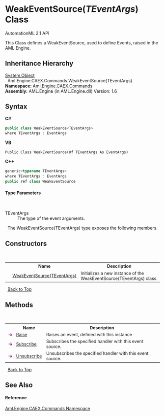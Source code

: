 # WeakEventSource(*TEventArgs*) Class
AutomationML 2.1 API 

This Class defines a WeakEventSource, used to define Events, raised in the AML Engine.


## Inheritance Hierarchy
<a href="https://docs.microsoft.com/dotnet/api/system.object" target="_parent" rel="noopener noreferrer">System.Object</a><br />&nbsp;&nbsp;Aml.Engine.CAEX.Commands.WeakEventSource(TEventArgs)<br />
**Namespace:**&nbsp;<a href="N_Aml_Engine_CAEX_Commands">Aml.Engine.CAEX.Commands</a><br />**Assembly:**&nbsp;AML.Engine (in AML.Engine.dll) Version: 1.6

## Syntax

**C#**<br />
``` C#
public class WeakEventSource<TEventArgs>
where TEventArgs : EventArgs

```

**VB**<br />
``` VB
Public Class WeakEventSource(Of TEventArgs As EventArgs)
```

**C++**<br />
``` C++
generic<typename TEventArgs>
where TEventArgs : EventArgs
public ref class WeakEventSource
```


#### Type Parameters
&nbsp;<dl><dt>TEventArgs</dt><dd>The type of the event arguments.</dd></dl>&nbsp;
The WeakEventSource(TEventArgs) type exposes the following members.


## Constructors
&nbsp;<table><tr><th></th><th>Name</th><th>Description</th></tr><tr><td>![Public method](media/pubmethod.gif "Public method")</td><td><a href="M_Aml_Engine_CAEX_Commands_WeakEventSource_1__ctor">WeakEventSource(TEventArgs)</a></td><td>
Initializes a new instance of the WeakEventSource(TEventArgs) class.</td></tr></table>&nbsp;
<a href="#weakeventsource(*teventargs*)-class">Back to Top</a>

## Methods
&nbsp;<table><tr><th></th><th>Name</th><th>Description</th></tr><tr><td>![Public method](media/pubmethod.gif "Public method")</td><td><a href="M_Aml_Engine_CAEX_Commands_WeakEventSource_1_Raise">Raise</a></td><td>
Raises an event, defined with this instance</td></tr><tr><td>![Public method](media/pubmethod.gif "Public method")</td><td><a href="M_Aml_Engine_CAEX_Commands_WeakEventSource_1_Subscribe">Subscribe</a></td><td>
Subscribes the specified handler with this event source.</td></tr><tr><td>![Public method](media/pubmethod.gif "Public method")</td><td><a href="M_Aml_Engine_CAEX_Commands_WeakEventSource_1_Unsubscribe">Unsubscribe</a></td><td>
Unsubscribes the specified handler with this event source.</td></tr></table>&nbsp;
<a href="#weakeventsource(*teventargs*)-class">Back to Top</a>

## See Also


#### Reference
<a href="N_Aml_Engine_CAEX_Commands">Aml.Engine.CAEX.Commands Namespace</a><br />